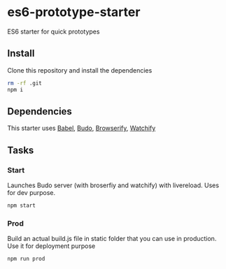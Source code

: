 # es6-prototype-starter
ES6 starter for quick prototypes

## Install

Clone this repository and install the dependencies

```bash
rm -rf .git
npm i
```


## Dependencies

This starter uses 
[Babel](http://google.com),
[Budo](http://google.com),
[Browserify](http://google.com),
[Watchify](http://google.com)


## Tasks

### Start

Launches Budo server (with broserfiy and watchify) with livereload. Uses for dev purpose.

```bash
npm start
```

### Prod

Build an actual build.js file in static folder that you can use in production. Use it for deployment purpose

```bash
npm run prod
```